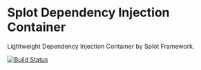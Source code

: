 Splot Dependency Injection Container
============

Lightweight Dependency Injection Container by Splot Framework.

[![Build Status](https://travis-ci.org/splot/di.svg?branch=master)](https://travis-ci.org/splot/di)

